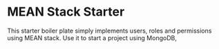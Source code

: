 # MEAN Stack Starter
This starter boiler plate simply implements users, roles and permissions using MEAN stack. Use it to start a project using MongoDB,